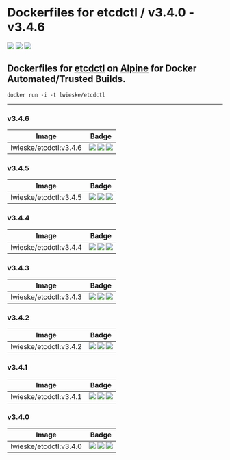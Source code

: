 # Dockerfiles for etcdctl / v3.4.0 - v3.4.6

[![](https://images.microbadger.com/badges/image/lwieske/etcdctl.svg)](https://microbadger.com/images/lwieske/etcdctl "Get your own image badge on microbadger.com")
[![](https://images.microbadger.com/badges/version/lwieske/etcdctl.svg)](https://microbadger.com/images/lwieske/etcdctl "Get your own version badge on microbadger.com")
[![](https://images.microbadger.com/badges/commit/lwieske/etcdctl.svg)](https://microbadger.com/images/lwieske/etcdctl "Get your own commit badge on microbadger.com")

## **Dockerfiles** for [etcdctl](https://kubernetes.io/docs/reference/etcdctl/etcdctl/) on [Alpine](https://registry.hub.docker.com/_/alpine/) for Docker Automated/Trusted Builds.

```
docker run -i -t lwieske/etcdctl 
```

***

### v3.4.6

| Image | Badge |
| ----- | ----- |
| lwieske/etcdctl:v3.4.6 | [![](https://images.microbadger.com/badges/image/lwieske/etcdctl:v3.4.6.svg)](https://microbadger.com/images/lwieske/etcdctl:v3.4.6 "Get your own image badge on microbadger.com") [![](https://images.microbadger.com/badges/version/lwieske/etcdctl:v3.4.6.svg)](https://microbadger.com/images/lwieske/etcdctl:v3.4.6 "Get your own version badge on microbadger.com") [![](https://images.microbadger.com/badges/commit/lwieske/etcdctl:v3.4.6.svg)](https://microbadger.com/images/lwieske/etcdctl:v3.4.6 "Get your own commit badge on microbadger.com") |

### v3.4.5

| Image | Badge |
| ----- | ----- |
| lwieske/etcdctl:v3.4.5 | [![](https://images.microbadger.com/badges/image/lwieske/etcdctl:v3.4.5.svg)](https://microbadger.com/images/lwieske/etcdctl:v3.4.5 "Get your own image badge on microbadger.com") [![](https://images.microbadger.com/badges/version/lwieske/etcdctl:v3.4.5.svg)](https://microbadger.com/images/lwieske/etcdctl:v3.4.5 "Get your own version badge on microbadger.com") [![](https://images.microbadger.com/badges/commit/lwieske/etcdctl:v3.4.5.svg)](https://microbadger.com/images/lwieske/etcdctl:v3.4.5 "Get your own commit badge on microbadger.com") |

### v3.4.4

| Image | Badge |
| ----- | ----- |
| lwieske/etcdctl:v3.4.4 | [![](https://images.microbadger.com/badges/image/lwieske/etcdctl:v3.4.4.svg)](https://microbadger.com/images/lwieske/etcdctl:v3.4.4 "Get your own image badge on microbadger.com") [![](https://images.microbadger.com/badges/version/lwieske/etcdctl:v3.4.4.svg)](https://microbadger.com/images/lwieske/etcdctl:v3.4.4 "Get your own version badge on microbadger.com") [![](https://images.microbadger.com/badges/commit/lwieske/etcdctl:v3.4.4.svg)](https://microbadger.com/images/lwieske/etcdctl:v3.4.4 "Get your own commit badge on microbadger.com") |

### v3.4.3

| Image | Badge |
| ----- | ----- |
| lwieske/etcdctl:v3.4.3 | [![](https://images.microbadger.com/badges/image/lwieske/etcdctl:v3.4.3.svg)](https://microbadger.com/images/lwieske/etcdctl:v3.4.3 "Get your own image badge on microbadger.com") [![](https://images.microbadger.com/badges/version/lwieske/etcdctl:v3.4.3.svg)](https://microbadger.com/images/lwieske/etcdctl:v3.4.3 "Get your own version badge on microbadger.com") [![](https://images.microbadger.com/badges/commit/lwieske/etcdctl:v3.4.3.svg)](https://microbadger.com/images/lwieske/etcdctl:v3.4.3 "Get your own commit badge on microbadger.com") |

### v3.4.2

| Image | Badge |
| ----- | ----- |
| lwieske/etcdctl:v3.4.2 | [![](https://images.microbadger.com/badges/image/lwieske/etcdctl:v3.4.2.svg)](https://microbadger.com/images/lwieske/etcdctl:v3.4.2 "Get your own image badge on microbadger.com") [![](https://images.microbadger.com/badges/version/lwieske/etcdctl:v3.4.2.svg)](https://microbadger.com/images/lwieske/etcdctl:v3.4.2 "Get your own version badge on microbadger.com") [![](https://images.microbadger.com/badges/commit/lwieske/etcdctl:v3.4.2.svg)](https://microbadger.com/images/lwieske/etcdctl:v3.4.2 "Get your own commit badge on microbadger.com") |

### v3.4.1

| Image | Badge |
| ----- | ----- |
| lwieske/etcdctl:v3.4.1 | [![](https://images.microbadger.com/badges/image/lwieske/etcdctl:v3.4.1.svg)](https://microbadger.com/images/lwieske/etcdctl:v3.4.1 "Get your own image badge on microbadger.com") [![](https://images.microbadger.com/badges/version/lwieske/etcdctl:v3.4.1.svg)](https://microbadger.com/images/lwieske/etcdctl:v3.4.1 "Get your own version badge on microbadger.com") [![](https://images.microbadger.com/badges/commit/lwieske/etcdctl:v3.4.1.svg)](https://microbadger.com/images/lwieske/etcdctl:v3.4.1 "Get your own commit badge on microbadger.com") |

### v3.4.0

| Image | Badge |
| ----- | ----- |
| lwieske/etcdctl:v3.4.0 | [![](https://images.microbadger.com/badges/image/lwieske/etcdctl:v3.4.0.svg)](https://microbadger.com/images/lwieske/etcdctl:v3.4.0 "Get your own image badge on microbadger.com") [![](https://images.microbadger.com/badges/version/lwieske/etcdctl:v3.4.0.svg)](https://microbadger.com/images/lwieske/etcdctl:v3.4.0 "Get your own version badge on microbadger.com") [![](https://images.microbadger.com/badges/commit/lwieske/etcdctl:v3.4.0.svg)](https://microbadger.com/images/lwieske/etcdctl:v3.4.0 "Get your own commit badge on microbadger.com") |

